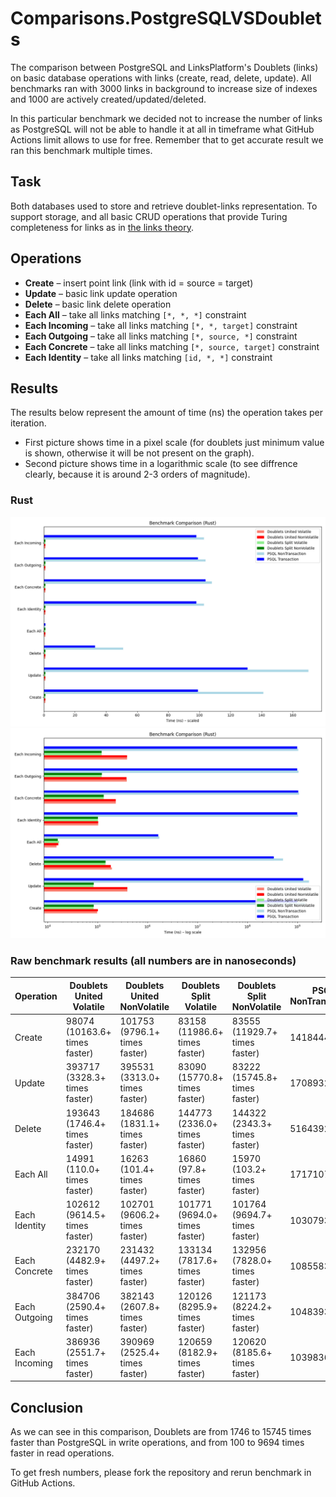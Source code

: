 # Comparisons.PostgreSQLVSDoublets

The comparison between PostgreSQL and LinksPlatform's Doublets (links) on basic database operations with links (create, read, delete, update).
All benchmarks ran with 3000 links in background to increase size of indexes and 1000 are actively created/updated/deleted.

In this particular benchmark we decided not to increase the number of links as PostgreSQL will not be able to handle it at all in timeframe what GitHub Actions limit allows to use for free. Remember that to get accurate result we ran this benchmark multiple times.

## Task

Both databases used to store and retrieve doublet-links representation. To support storage, and all basic CRUD operations that provide Turing completeness for links as in [the links theory](https://habr.com/ru/articles/895896).

## Operations
- **Create** – insert point link (link with id = source = target)
- **Update** – basic link update operation
- **Delete** – basic link delete operation
- **Each All** – take all links matching `[*, *, *]` constraint
- **Each Incoming** – take all links matching `[*, *, target]` constraint
- **Each Outgoing** – take all links matching `[*, source, *]` constraint
- **Each Concrete** – take all links matching `[*, source, target]` constraint
- **Each Identity** – take all links matching `[id, *, *]` constraint

## Results
The results below represent the amount of time (ns) the operation takes per iteration.
- First picture shows time in a pixel scale (for doublets just minimum value is shown, otherwise it will be not present on the graph).
- Second picture shows time in a logarithmic scale (to see diffrence clearly, because it is around 2-3 orders of magnitude).

### Rust
![Image of Rust benchmark (pixel scale)](https://github.com/linksplatform/Comparisons.PostgreSQLVSDoublets/blob/gh-pages/Docs/bench_rust.png?raw=true)
![Image of Rust benchmark (log scale)](https://github.com/linksplatform/Comparisons.PostgreSQLVSDoublets/blob/gh-pages/Docs/bench_rust_log_scale.png?raw=true)

### Raw benchmark results (all numbers are in nanoseconds)

| Operation     | Doublets United Volatile | Doublets United NonVolatile | Doublets Split Volatile | Doublets Split NonVolatile | PSQL NonTransaction | PSQL Transaction |
|---------------|--------------------------|-----------------------------|-------------------------|----------------------------|---------------------|------------------|
| Create        | 98074 (10163.6+ times faster) | 101753 (9796.1+ times faster) | 83158 (11986.6+ times faster) | 83555 (11929.7+ times faster) | 1418444409          | 996785265        |
| Update        | 393717 (3328.3+ times faster) | 395531 (3313.0+ times faster) | 83090 (15770.8+ times faster) | 83222 (15745.8+ times faster) | 1708932179          | 1310397499       |
| Delete        | 193643 (1746.4+ times faster) | 184686 (1831.1+ times faster) | 144773 (2336.0+ times faster) | 144322 (2343.3+ times faster) | 516439248           | 338185472        |
| Each All      | 14991 (110.0+ times faster) | 16263 (101.4+ times faster) | 16860 (97.8+ times faster) | 15970 (103.2+ times faster) | 1717107             | 1648433          |
| Each Identity | 102612 (9614.5+ times faster) | 102701 (9606.2+ times faster) | 101771 (9694.0+ times faster) | 101764 (9694.7+ times faster) | 1030793967          | 986567072        |
| Each Concrete | 232170 (4482.9+ times faster) | 231432 (4497.2+ times faster) | 133134 (7817.6+ times faster) | 132956 (7828.0+ times faster) | 1085583098          | 1040785456       |
| Each Outgoing | 384706 (2590.4+ times faster) | 382143 (2607.8+ times faster) | 120126 (8295.9+ times faster) | 121173 (8224.2+ times faster) | 1048393281          | 996555891        |
| Each Incoming | 386936 (2551.7+ times faster) | 390969 (2525.4+ times faster) | 120659 (8182.9+ times faster) | 120620 (8185.6+ times faster) | 1039836582          | 987344012        |

## Conclusion

As we can see in this comparison, Doublets are from 1746 to 15745 times faster than PostgreSQL in write operations, and from 100 to 9694 times faster in read operations.

To get fresh numbers, please fork the repository and rerun benchmark in GitHub Actions.
